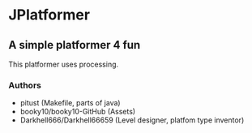 # JPlatformer
## A simple platformer 4 fun
This platformer uses processing.
### Authors
- pitust (Makefile, parts of java)
- booky10/booky10-GitHub (Assets)
- Darkhell666/Darkhell66659 (Level designer, platfom type inventor)
